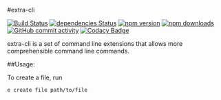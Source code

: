 #extra-cli

[![Build Status](https://travis-ci.org/nebrelbug/extra-cli.svg?branch=master)](https://travis-ci.org/nebrelbug/extra-cli)
[![dependencies Status](https://david-dm.org/nebrelbug/extra-cli/status.svg)](https://david-dm.org/nebrelbug/extra-cli)
[![npm version](https://img.shields.io/npm/v/extra-cli.svg)](https://www.npmjs.com/package/extra-cli)
[![npm downloads](https://img.shields.io/npm/dt/extra-cli.svg)](https://www.npmjs.com/package/extra-cli)
[![GitHub commit activity](https://img.shields.io/github/commit-activity/y/nebrelbug/extra-cli.svg)](https://github.com/nebrelbug/extra-cli)
[![Codacy Badge](https://api.codacy.com/project/badge/Grade/d21cae01aa984612abe1445a8bb3cf7b)](https://www.codacy.com/app/nebrelbug/extra-cli?utm_source=github.com&amp;utm_medium=referral&amp;utm_content=nebrelbug/extra-cli&amp;utm_campaign=Badge_Grade)

extra-cli is a set of command line extensions that allows more comprehensible command line commands.

##Usage:

To create a file, run

```e create file path/to/file```
